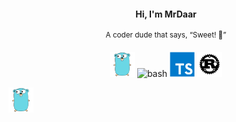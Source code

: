 <p align="center">
    <h4 align="center">Hi, I'm MrDaar</h4>
    <p align="center"><sup>A coder dude that says, <q>Sweet! 🍠</q> </sup></p>
</p>
<p align="center"><img src="//raw.githubusercontent.com/devicons/devicon/master/icons/go/go-original.svg" alt="go" width="40" height="40"/> <img src="//www.vectorlogo.zone/logos/gnu_bash/gnu_bash-icon.svg" alt="bash" width="40" height="40"/> <img src="//raw.githubusercontent.com/devicons/devicon/master/icons/typescript/typescript-original.svg" alt="typescript" width="40" height="40"/> <img src="//raw.githubusercontent.com/devicons/devicon/master/icons/rust/rust-plain.svg" alt="rust" width="40" height="40"/></p>

<img src="//raw.githubusercontent.com/devicons/devicon/master/icons/go/go-original.svg" width="40" height="40"/>
